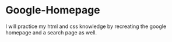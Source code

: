 # Google-Homepage
I will practice my html and css knowledge by recreating the google homepage and a search page as well.
